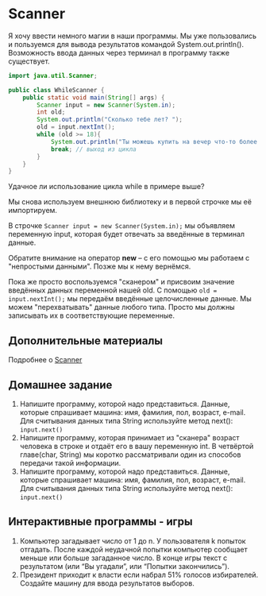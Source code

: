 # Scanner

Я хочу ввести немного магии в наши программы. Мы уже пользовались и пользуемся для вывода результатов командой System.out.println(). Возможность ввода данных через терминал в программу также существует.

```Java
import java.util.Scanner;

public class WhileScanner {
	public static void main(String[] args) {
		Scanner input = new Scanner(System.in);
		int old;
		System.out.println("Сколько тебе лет? ");
		old = input.nextInt();
		while (old >= 18){
			System.out.println("Ты можешь купить на вечер что-то более крепкое, чем чай");
			break; // выход из цикла
		}
	}
}
```

Удачное ли использование цикла while в примере выше?

Мы снова используем внешнюю библиотеку и в первой строчке мы её импортируем.

В строчке ``Scanner input = new Scanner(System.in);`` мы объявляем переменную input, которая будет отвечать за введённые в терминал данные. 

Обратите внимание на оператор **new** – с его помощью мы работаем с "непростыми данными". Позже мы к нему вернёмся. 

Пока же просто воспользуемся "сканером" и присвоим значение введённых данных переменной нашей old. С помощью ``old = input.nextInt();`` мы передаём введённые целочисленные данные. Мы можем "перехватывать" данные любого типа. Просто мы должны записывать их в соответствующие переменные.

## Дополнительные материалы

Подробнее о [Scanner](https://docs.oracle.com/javase/8/docs/api/java/util/Scanner.html) 

## Домашнее задание

1. Напишите программу, которой надо представиться. Данные, которые спрашивает машина: имя, фамилия, пол, возраст, e-mail. Для считывания данных типа String используйте метод next():  ``input.next()``
2. Напишите программу, которая принимает из "сканера" возраст человека в строке и отдаёт его в вашу переменную int. В четвёртой главе(char, String) мы коротко рассматривали один из способов передачи такой информации.
3. Напишите программу, которой надо представиться. Данные, которые спрашивает машина: имя, фамилия, пол, возраст, e-mail. Для считывания данных типа String используйте метод next():  ``input.next()``

## Интерактивные программы - игры

1. Компьютер загадывает число от 1 до n. У пользователя k попыток отгадать. После каждой неудачной попытки компьютер сообщает меньше или больше загаданное число. В конце игры текст с результатом (или “Вы угадали”, или “Попытки закончились”).
2. Президент приходит к власти если набрал 51% голосов избирателей. Создайте машину для ввода результатов выборов.

